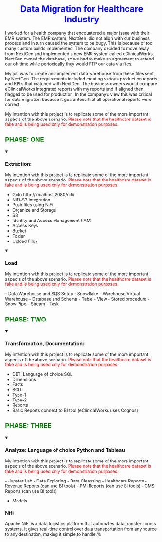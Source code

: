# <font color=blue><center>Data Migration for Healthcare Industry </center></font>
I worked for a health company that encountered a major issue with their EMR system. The EMR system, NextGen, did not align with our business process and in turn caused the system to be bugy. This is because of too many custom builds implemented. The company decided to move away from NextGen and implemented a new EMR system called eClinicalWorks. NextGen owned the database, so we had to make an agreement to extend our off time while periodically they would FTP our data via files. 

My job was to create and implement data warehouse from these files sent by NextGen. The requirements included creating various production reports and KPI’s that matched with NextGen. The business owners would compare eClinicalWorks integrated reports with my reports and if aligned then flagged to be used for production. In the company’s view this was critical for data migration because it guarantees that all operational reports were correct. 

My intention with this project is to replicate some of the more important aspects of the above scenario. <font color=red>Please note that the healthcare dataset is fake and is being used only for demonstration purposes. </font>

## <font color=green><left>PHASE: ONE </left></font>

<details open>
    
<summary>
    
### Extraction:
</summary>

<p>
    My intention with this project is to replicate some of the more important aspects of the above scenario. <font color=red>Please note that the healthcare dataset is fake and is being used only for demonstration purposes. </font>
</p>

- Goto http://localhost:2080/nifi/
- NiFi-S3 integration
- Push files using NiFi
- Organize and Storage
- S3
- Identity and Access Management (IAM)
- Access Keys
- Bucket
- Folder
- Upload Files
  
</details>

<details open>
    
<summary>
    
### Load:
</summary>

<p>
My intention with this project is to replicate some of the more important aspects of the above scenario. <font color=red>Please note that the healthcare dataset is fake and is being used only for demonstration purposes. </font>
</p>
- Data Warehouse and SQS Setup
- Snowflake
- Warehouse/Virtual Warehouse
- Database and Schema
- Table
- View
- Stored procedure
- Snow Pipe
 - Stream
- Task

</details>

## <font color=green><left>PHASE: TWO </left></font>
<details open>
    
<summary>
    
### Transformation, Documentation:
</summary>

<p>
My intention with this project is to replicate some of the more important aspects of the above scenario. <font color=red>Please note that the healthcare dataset is fake and is being used only for demonstration purposes. </font>
</p>

- DBT: Language of choice SQL
- Dimensions
- Facts
- SCD
- Type-1
- Type-2
- Reports
- Basic Reports connect to BI tool (eClinicalWorks uses Cognos)
</details>

## <font color=green><left>PHASE: THREE </left></font>
<details open>
    
<summary>
    
### Analyze: Language of choice Python and Tableau
</summary>

<p>
My intention with this project is to replicate some of the more important aspects of the above scenario. <font color=red>Please note that the healthcare dataset is fake and is being used only for demonstration purposes. </font>
</p>
- Jupyter Lab
- Data Exploring
- Data Cleansing
- Healthcare Reports
- Revenue Reports (can use BI tools)
- PMI Reports (can use BI tools) 
- CMS Reports (can use BI tools)

</details>

* Models

### Nifi
Apache NiFi is a data logistics platform that automates data transfer across systems. It gives real-time control over data transportation from any source to any destination, making it simple to handle.%                  
